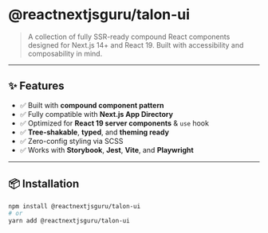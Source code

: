 # @reactnextjsguru/talon-ui

> A collection of fully SSR-ready compound React components designed for Next.js 14+ and React 19. Built with accessibility and composability in mind.

---

## ✨ Features

- ✅ Built with **compound component pattern**
- ✅ Fully compatible with **Next.js App Directory**
- ✅ Optimized for **React 19 server components** & `use` hook
- ✅ **Tree-shakable**, **typed**, and **theming ready**
- ✅ Zero-config styling via SCSS
- ✅ Works with **Storybook**, **Jest**, **Vite**, and **Playwright**

---

## 📦 Installation

```bash
npm install @reactnextjsguru/talon-ui
# or
yarn add @reactnextjsguru/talon-ui
```
